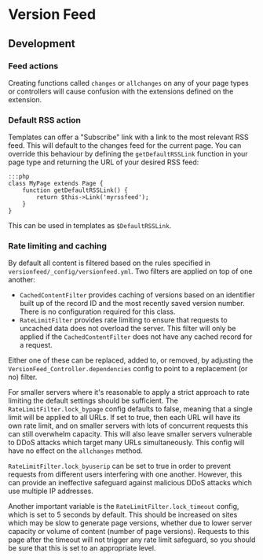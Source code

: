 # Version Feed

## Development

### Feed actions

Creating functions called `changes` or `allchanges` on any of your page types or controllers will cause confusion with
the extensions defined on the extension.

### Default RSS action

Templates can offer a "Subscribe" link with a link to the most relevant RSS feed. This will default to the changes feed
for the current page. You can override this behaviour by defining the `getDefaultRSSLink` function in your page type
and returning the URL of your desired RSS feed:

	:::php
	class MyPage extends Page {
		function getDefaultRSSLink() {
			return $this->Link('myrssfeed');
		}
	}

This can be used in templates as `$DefaultRSSLink`.

### Rate limiting and caching

By default all content is filtered based on the rules specified in `versionfeed/_config/versionfeed.yml`.
Two filters are applied on top of one another:

 * `CachedContentFilter` provides caching of versions based on an identifier built up of the record ID and the 
   most recently saved version number. There is no configuration required for this class.
 * `RateLimitFilter` provides rate limiting to ensure that requests to uncached data does not overload the 
   server. This filter will only be applied if the `CachedContentFilter` does not have any cached record
  for a request.

Either one of these can be replaced, added to, or removed, by adjusting the `VersionFeed_Controller.dependencies`
config to point to a replacement (or no) filter.

For smaller servers where it's reasonable to apply a strict approach to rate limiting the default
settings should be sufficient. The `RateLimitFilter.lock_bypage` config defaults to false, meaning that a
single limit will be applied to all URLs. If set to true, then each URL will have its own rate limit,
and on smaller servers with lots of concurrent requests this can still overwhelm capacity. This will
also leave smaller servers vulnerable to DDoS attacks which target many URLs simultaneously.
This config will have no effect on the `allchanges` method.

`RateLimitFilter.lock_byuserip` can be set to true in order to prevent requests from different users
interfering with one another. However, this can provide an ineffective safeguard against malicious DDoS attacks
which use multiple IP addresses.

Another important variable is the `RateLimitFilter.lock_timeout` config, which is set to 5 seconds by default.
This should be increased on sites which may be slow to generate page versions, whether due to lower
server capacity or volume of content (number of page versions). Requests to this page after the timeout
will not trigger any rate limit safeguard, so you should be sure that this is set to an appropriate level.
